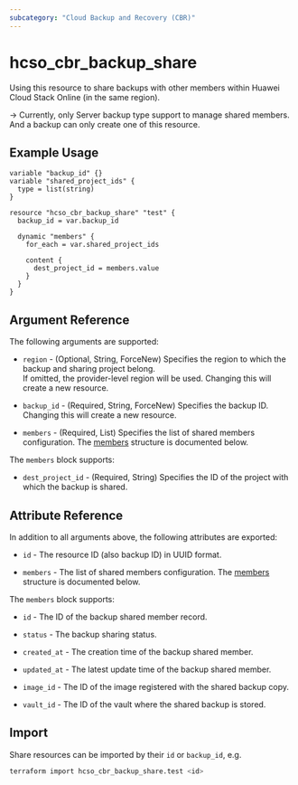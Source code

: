 ```yaml
---
subcategory: "Cloud Backup and Recovery (CBR)"
---
```


# hcso_cbr_backup_share

Using this resource to share backups with other members within Huawei Cloud Stack Online (in the same region).

-> Currently, only Server backup type support to manage shared members.
   And a backup can only create one of this resource.

## Example Usage

```hcl
variable "backup_id" {}
variable "shared_project_ids" {
  type = list(string)
}

resource "hcso_cbr_backup_share" "test" {
  backup_id = var.backup_id

  dynamic "members" {
    for_each = var.shared_project_ids

    content {
      dest_project_id = members.value
    }
  }
}
```

## Argument Reference

The following arguments are supported:

* `region` - (Optional, String, ForceNew) Specifies the region to which the backup and sharing project belong.  
  If omitted, the provider-level region will be used. Changing this will create a new resource.

* `backup_id` - (Required, String, ForceNew) Specifies the backup ID.  
  Changing this will create a new resource.

* `members` - (Required, List) Specifies the list of shared members configuration.
  The [members](#cbr_backup_share_members_args) structure is documented below.  

<a name="cbr_backup_share_members_args"></a>
The `members` block supports:

* `dest_project_id` - (Required, String) Specifies the ID of the project with which the backup is shared.

## Attribute Reference

In addition to all arguments above, the following attributes are exported:

* `id` - The resource ID (also backup ID) in UUID format.

* `members` - The list of shared members configuration.
  The [members](#cbr_checkpoint_backup_attr) structure is documented below.  

<a name="cbr_checkpoint_backup_attr"></a>
The `members` block supports:

* `id` - The ID of the backup shared member record.

* `status` - The backup sharing status.

* `created_at` - The creation time of the backup shared member.

* `updated_at` - The latest update time of the backup shared member.

* `image_id` - The ID of the image registered with the shared backup copy.

* `vault_id` - The ID of the vault where the shared backup is stored.

## Import

Share resources can be imported by their `id` or `backup_id`, e.g.

```bash
terraform import hcso_cbr_backup_share.test <id>
```
